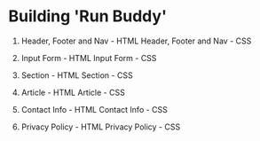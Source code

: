 Building 'Run Buddy'
====================

1.  Header, Footer and Nav - HTML
    Header, Footer and Nav - CSS

2.  Input Form - HTML
    Input Form - CSS

3.  Section - HTML
    Section - CSS

4.  Article - HTML
    Article - CSS

5.  Contact Info - HTML
    Contact Info - CSS

6.  Privacy Policy - HTML
    Privacy Policy - CSS

